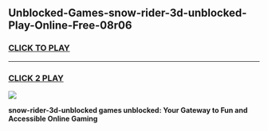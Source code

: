 
## Unblocked-Games-snow-rider-3d-unblocked-Play-Online-Free-08r06
<h3>
<a href="https://premium76.site?title=snow-rider-3d-unblocked&ref=26A">CLICK TO PLAY</a></h3>
<hr>

<h3>
<a href="https://premium76.site?title=snow-rider-3d-unblocked&ref=26A">CLICK 2 PLAY</a>
  
</h3>

<a href="https://premium76.site?title=snow-rider-3d-unblocked&ref=26A"><img src="https://clearcache.store/games.png"></a>


**snow-rider-3d-unblocked games unblocked: Your Gateway to Fun and Accessible Online Gaming**
